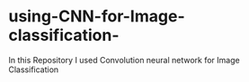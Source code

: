 # using-CNN-for-Image-classification-
In this Repository I used Convolution neural network for Image Classification 
